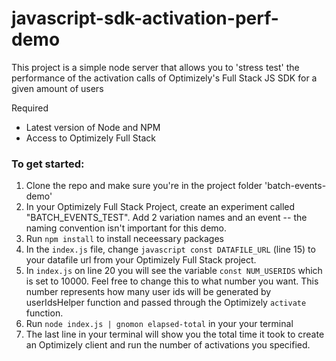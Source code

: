 # javascript-sdk-activation-perf-demo


This project is a simple node server that allows you to 'stress test' the performance of the activation calls of Optimizely's Full Stack JS SDK for a given amount of users

Required
- Latest version of Node and NPM
- Access to Optimizely Full Stack

### To get started:

1. Clone the repo and make sure you're in the project folder 'batch-events-demo'
2. In your Optimizely Full Stack Project, create an experiment called "BATCH_EVENTS_TEST". Add 2 variation names and an event -- the naming convention isn't important for this demo. 
2. Run ```npm install``` to install neceessary packages
3. In the ```index.js``` file, change `javascript const DATAFILE_URL` (line 15) to your datafile url from your Optimizely Full Stack project.
4. In ```index.js``` on line 20 you will see the variable ```const NUM_USERIDS``` which is set to 10000. Feel free to change this to what number you want. This number represents how many user ids will be generated by userIdsHelper function and passed through the Optimizely ```activate``` function.
5. Run ```node index.js | gnomon elapsed-total``` in your your terminal
6. The last line in your terminal will show you the total time it took to create an Optimizely client and run the number of activations you specified.

